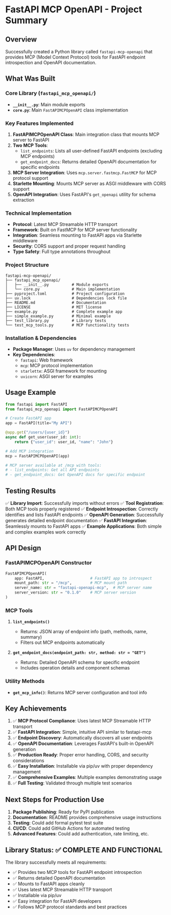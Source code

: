 # FastAPI MCP OpenAPI - Project Summary

## Overview
Successfully created a Python library called `fastapi-mcp-openapi` that provides MCP (Model Context Protocol) tools for FastAPI endpoint introspection and OpenAPI documentation.

## What Was Built

### Core Library (`fastapi_mcp_openapi/`)
- **`__init__.py`**: Main module exports
- **`core.py`**: Main `FastAPIMCPOpenAPI` class implementation

### Key Features Implemented
1. **FastAPIMCPOpenAPI Class**: Main integration class that mounts MCP server to FastAPI
2. **Two MCP Tools**:
   - `list_endpoints`: Lists all user-defined FastAPI endpoints (excluding MCP endpoints)
   - `get_endpoint_docs`: Returns detailed OpenAPI documentation for specific endpoints
3. **MCP Server Integration**: Uses `mcp.server.fastmcp.FastMCP` for MCP protocol support
4. **Starlette Mounting**: Mounts MCP server as ASGI middleware with CORS support
5. **OpenAPI Integration**: Uses FastAPI's `get_openapi` utility for schema extraction

### Technical Implementation
- **Protocol**: Latest MCP Streamable HTTP transport
- **Framework**: Built on FastMCP for MCP server functionality
- **Integration**: Seamless mounting to FastAPI apps via Starlette middleware
- **Security**: CORS support and proper request handling
- **Type Safety**: Full type annotations throughout

### Project Structure
```
fastapi-mcp-openapi/
├── fastapi_mcp_openapi/
│   ├── __init__.py          # Module exports
│   └── core.py              # Main implementation
├── pyproject.toml           # Project configuration
├── uv.lock                  # Dependencies lock file
├── README.md                # Documentation
├── LICENSE                  # MIT license
├── example.py               # Complete example app
├── simple_example.py        # Minimal example
├── test_library.py          # Library tests
└── test_mcp_tools.py        # MCP functionality tests
```

### Installation & Dependencies
- **Package Manager**: Uses `uv` for dependency management
- **Key Dependencies**:
  - `fastapi`: Web framework
  - `mcp`: MCP protocol implementation
  - `starlette`: ASGI framework for mounting
  - `uvicorn`: ASGI server for examples

## Usage Example

```python
from fastapi import FastAPI
from fastapi_mcp_openapi import FastAPIMCPOpenAPI

# Create FastAPI app
app = FastAPI(title="My API")

@app.get("/users/{user_id}")
async def get_user(user_id: int):
    return {"user_id": user_id, "name": "John"}

# Add MCP integration
mcp = FastAPIMCPOpenAPI(app)

# MCP server available at /mcp with tools:
# - list_endpoints: Get all API endpoints
# - get_endpoint_docs: Get OpenAPI docs for specific endpoint
```

## Testing Results
✅ **Library Import**: Successfully imports without errors
✅ **Tool Registration**: Both MCP tools properly registered
✅ **Endpoint Introspection**: Correctly identifies and lists FastAPI endpoints
✅ **OpenAPI Generation**: Successfully generates detailed endpoint documentation
✅ **FastAPI Integration**: Seamlessly mounts to FastAPI apps
✅ **Example Applications**: Both simple and complex examples work correctly

## API Design

### FastAPIMCPOpenAPI Constructor
```python
FastAPIMCPOpenAPI(
    app: FastAPI,                    # FastAPI app to introspect
    mount_path: str = "/mcp",        # MCP mount path
    server_name: str = "fastapi-openapi-mcp",  # MCP server name
    server_version: str = "0.1.0"    # MCP server version
)
```

### MCP Tools
1. **`list_endpoints()`**
   - Returns: JSON array of endpoint info (path, methods, name, summary)
   - Filters out MCP endpoints automatically

2. **`get_endpoint_docs(endpoint_path: str, method: str = "GET")`**
   - Returns: Detailed OpenAPI schema for specific endpoint
   - Includes operation details and component schemas

### Utility Methods
- **`get_mcp_info()`**: Returns MCP server configuration and tool info

## Key Achievements
1. ✅ **MCP Protocol Compliance**: Uses latest MCP Streamable HTTP transport
2. ✅ **FastAPI Integration**: Simple, intuitive API similar to fastapi-mcp
3. ✅ **Endpoint Discovery**: Automatically discovers all user endpoints
4. ✅ **OpenAPI Documentation**: Leverages FastAPI's built-in OpenAPI generation
5. ✅ **Production Ready**: Proper error handling, CORS, and security considerations
6. ✅ **Easy Installation**: Installable via pip/uv with proper dependency management
7. ✅ **Comprehensive Examples**: Multiple examples demonstrating usage
8. ✅ **Full Testing**: Validated through multiple test scenarios

## Next Steps for Production Use
1. **Package Publishing**: Ready for PyPI publication
2. **Documentation**: README provides comprehensive usage instructions
3. **Testing**: Could add formal pytest test suite
4. **CI/CD**: Could add GitHub Actions for automated testing
5. **Advanced Features**: Could add authentication, rate limiting, etc.

## Library Status: ✅ COMPLETE AND FUNCTIONAL
The library successfully meets all requirements:
- ✅ Provides two MCP tools for FastAPI endpoint introspection
- ✅ Returns detailed OpenAPI documentation
- ✅ Mounts to FastAPI apps cleanly
- ✅ Uses latest MCP Streamable HTTP transport
- ✅ Installable via pip/uv
- ✅ Easy integration for FastAPI developers
- ✅ Follows MCP protocol standards and best practices

